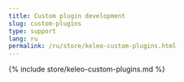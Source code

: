 ```yaml
---
title: Custom plugin development
slug: custom-plugins
type: support
lang: ru
permalink: /ru/store/keleo-custom-plugins.html
---
```


{% include store/keleo-custom-plugins.md %}
